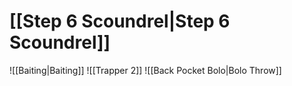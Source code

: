# [[Step 6 Scoundrel|Step 6 Scoundrel]]
![[Baiting|Baiting]]
![[Trapper 2]]
![[Back Pocket Bolo|Bolo Throw]]